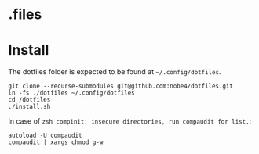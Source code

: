 .files
======

# Install

The dotfiles folder is expected to be found at `~/.config/dotfiles`.

```
git clone --recurse-submodules git@github.com:nobe4/dotfiles.git
ln -fs ./dotfiles ~/.config/dotfiles
cd /dotfiles
./install.sh
```

In case of `zsh compinit: insecure directories, run compaudit for list.`:

```
autoload -U compaudit
compaudit | xargs chmod g-w
```
